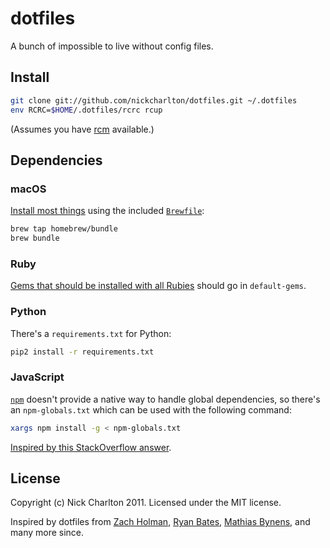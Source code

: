 # dotfiles

A bunch of impossible to live without config files.

## Install

```sh
git clone git://github.com/nickcharlton/dotfiles.git ~/.dotfiles
env RCRC=$HOME/.dotfiles/rcrc rcup
```

(Assumes you have [rcm][] available.)

## Dependencies

### macOS

[Install most things][] using the included [`Brewfile`][]:

```bash
brew tap homebrew/bundle
brew bundle
```

### Ruby

[Gems that should be installed with all Rubies][default-gems] should go in
`default-gems`.

### Python

There's a `requirements.txt` for Python:

```sh
pip2 install -r requirements.txt
```

### JavaScript

[`npm`][] doesn't provide a native way to handle global dependencies, so
there's an `npm-globals.txt` which can be used with the following command:

```sh
xargs npm install -g < npm-globals.txt
```

[Inspired by this StackOverflow answer][so-npm].

## License

Copyright (c) Nick Charlton 2011. Licensed under the MIT license.

Inspired by dotfiles from [Zach Holman][], [Ryan Bates][], [Mathias Bynens][],
and many more since.

[rcm]: https://github.com/thoughtbot/rcm
[Install most things]: https://robots.thoughtbot.com/brewfile-a-gemfile-but-for-homebrew
[`Brewfile`]: https://github.com/Homebrew/homebrew-bundle
[default-gems]: https://github.com/asdf-vm/asdf-ruby#default-gems
[`npm`]: http://npmjs.com
[so-npm]: https://stackoverflow.com/a/47562656/83386
[Zach Holman]: https://github.com/holman/dotfiles
[Ryan Bates]: https://github.com/ryanb/dotfiles
[Mathias Bynens]: https://github.com/mathiasbynens/dotfiles
